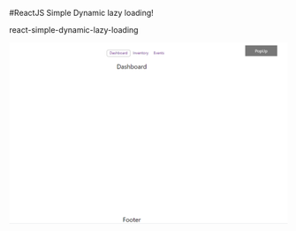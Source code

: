 #ReactJS Simple Dynamic lazy loading!

react-simple-dynamic-lazy-loading

![alt text](https://github.com/manojprabakarp/react-simple-dynamic-lazy-loading/blob/main/public/assets/lazy-loading.png)
